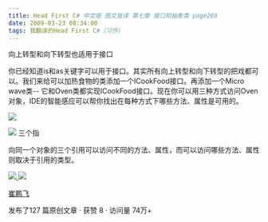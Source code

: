 ```yaml
---
title: Head First C# 中文版 图文皆译 第七章 接口和抽象类 page269
date: 2009-03-23 08:34:00
tags: 我翻译的Head First C#（习作）
---
```

向上转型和向下转型也适用于接口

  

你已经知道is和as关键字可以用于接口。其实所有向上转型和向下转型的把戏都可以。我们来给可以加热食物的类添加一个ICookFood接口。再添加一个Micro
wave类--
它和Oven类都实现ICookFood接口。现在你可以用三种方式访问Oven对象，IDE的智能感应可以帮你找出在每种方式下哪些方法、属性是可用的。

  

![](https://p-blog.csdn.net/images/p_blog_csdn_net/cuipengfei1/EntryImages/20090323/2009-03-23_08-12-49.jpg)

![](https://p-blog.csdn.net/images/p_blog_csdn_net/cuipengfei1/EntryImages/20090323/2009-03-23_08-19-40.jpg) 三个指

向同一个对象的三个引用可以访问不同的方法、属性，而可以访问哪些方法、属性则取决于引用的类型。



[ ![](https://profile.csdnimg.cn/5/2/5/3_cuipengfei1)
![](https://g.csdnimg.cn/static/user-reg-year/1x/11.png)
](https://blog.csdn.net/cuipengfei1)

[ 崔鹏飞 ](https://blog.csdn.net/cuipengfei1)

发布了127 篇原创文章  ·  获赞 8  ·  访问量 74万+

